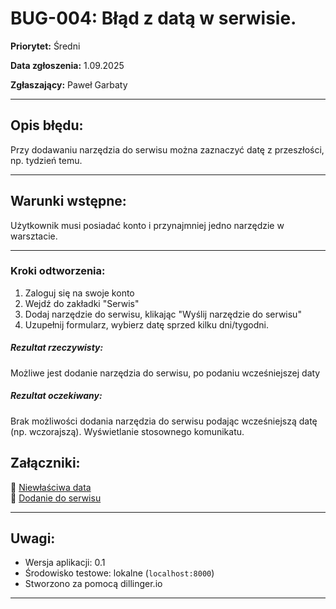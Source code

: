 # BUG-004: Błąd z datą w serwisie.

**Priorytet:** Średni 

**Data zgłoszenia:** 1.09.2025 

**Zgłaszający:** Paweł Garbaty  

---

## Opis błędu:
Przy dodawaniu narzędzia do serwisu można zaznaczyć datę z przeszłości, np. tydzień temu. 

---

## Warunki wstępne:
Użytkownik musi posiadać konto i przynajmniej jedno narzędzie w warsztacie.

---

### Kroki odtworzenia:

1. Zaloguj się na swoje konto
2. Wejdź do zakładki "Serwis"
3. Dodaj narzędzie do serwisu, klikając "Wyślij narzędzie do serwisu" 
4. Uzupełnij formularz, wybierz datę sprzed kilku dni/tygodni.

##### Rezultat rzeczywisty:

Możliwe jest dodanie narzędzia do serwisu, po podaniu wcześniejszej daty

##### Rezultat oczekiwany:
Brak możliwości dodania narzędzia do serwisu podając wcześniejszą datę (np. wczorajszą).  Wyświetlanie stosownego komunikatu.
    

## Załączniki:

📎 [Niewłaściwa data](https://github.com/Pawel566/Virtual_Workshop_Testing_Manual/blob/main/Bugs_Virtual_Workshop/Screenshots/bug_004_wybieranie_daty.png)  
📎 [Dodanie do serwisu](https://github.com/Pawel566/Virtual_Workshop_Testing_Manual/blob/main/Bugs_Virtual_Workshop/Screenshots/bug_004_dodanie_do_serwisu.png)



---

## Uwagi:
- Wersja aplikacji: 0.1  
- Środowisko testowe: lokalne (`localhost:8000`)  
- Stworzono za pomocą dillinger.io  

---



